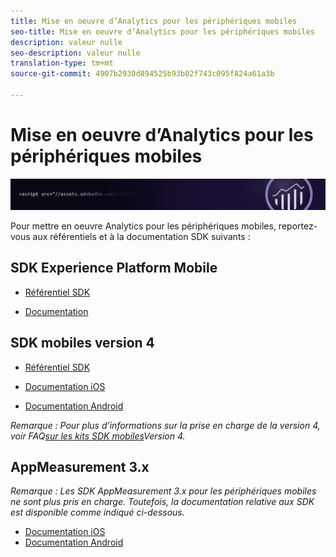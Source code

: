 ```yaml
---
title: Mise en oeuvre d’Analytics pour les périphériques mobiles
seo-title: Mise en oeuvre d’Analytics pour les périphériques mobiles
description: valeur nulle
seo-description: valeur nulle
translation-type: tm+mt
source-git-commit: 4907b2930d894525b93b02f743c095f824a61a3b

---
```



# Mise en oeuvre d’Analytics pour les périphériques mobiles

![Bannière](../../assets/doc_banner_implement.png)

Pour mettre en oeuvre Analytics pour les périphériques mobiles, reportez-vous aux référentiels et à la documentation SDK suivants :

## SDK Experience Platform Mobile

* [Référentiel SDK](https://github.com/Adobe-Marketing-Cloud/aep-sdks-documentation/blob/master/resources/frequently-asked-questions/current-sdk-versions.md)

* [Documentation](https://aep-sdks.gitbook.io/docs/)

## SDK mobiles version 4


* [Référentiel SDK](https://github.com/Adobe-Marketing-Cloud/mobile-services/tree/master/sdks)

* [Documentation iOS](https://docs.adobe.com/content/help/en/mobile-services/ios/overview.html)
* [Documentation Android](https://docs.adobe.com/content/help/en/mobile-services/android/overview.html)

*Remarque : Pour plus d’informations sur la prise en charge de la version 4, voir FAQ[sur les kits SDK mobiles](https://aep-sdks.gitbook.io/docs/version-4-sdk-end-of-support-faq)Version 4.*

## AppMeasurement 3.x

*Remarque : Les SDK AppMeasurement 3.x pour les périphériques mobiles ne sont plus pris en charge. Toutefois, la documentation relative aux SDK est disponible comme indiqué ci-dessous.*


* [Documentation iOS](https://git.corp.adobe.com/AdobeDocs/analytics.en/blob/master/assets/adobe_mobile_ios_3.x.pdf)
* [Documentation Android](https://git.corp.adobe.com/AdobeDocs/analytics.en/blob/master/assets/android_3.x.pdf)

